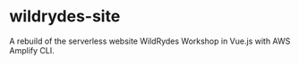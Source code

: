 # wildrydes-site

A rebuild of the serverless website WildRydes Workshop in Vue.js with AWS Amplify CLI.
